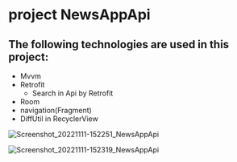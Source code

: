 #  project NewsAppApi
## The following technologies are used in this project:
+ Mvvm
+ Retrofit
   + Search in Api by Retrofit
+ Room 
+ navigation(Fragment)
+ DiffUtil in RecyclerView

![Screenshot_20221111-152251_NewsAppApi](https://user-images.githubusercontent.com/74426462/201338884-f85ebac8-ba50-4dc1-a179-7da90f63b287.jpg)

![Screenshot_20221111-152319_NewsAppApi](https://user-images.githubusercontent.com/74426462/201339376-6aa3b78b-9874-4521-a4fb-ccdee92b1b26.jpg)

